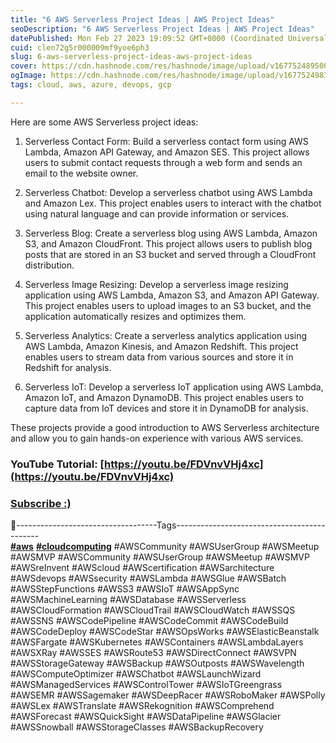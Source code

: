 ```yaml
---
title: "6 AWS Serverless Project Ideas | AWS Project Ideas"
seoDescription: "6 AWS Serverless Project Ideas | AWS Project Ideas"
datePublished: Mon Feb 27 2023 19:09:52 GMT+0000 (Coordinated Universal Time)
cuid: clen72g5r000009mf9yoe6ph3
slug: 6-aws-serverless-project-ideas-aws-project-ideas
cover: https://cdn.hashnode.com/res/hashnode/image/upload/v1677524895002/1c7c6c10-7dac-4c5f-8678-f7b6f05fee71.png
ogImage: https://cdn.hashnode.com/res/hashnode/image/upload/v1677524983320/15e77f51-4157-408e-85af-6f82c523d3eb.png
tags: cloud, aws, azure, devops, gcp

---
```


Here are some AWS Serverless project ideas:

1. Serverless Contact Form: Build a serverless contact form using AWS Lambda, Amazon API Gateway, and Amazon SES. This project allows users to submit contact requests through a web form and sends an email to the website owner.
    
2. Serverless Chatbot: Develop a serverless chatbot using AWS Lambda and Amazon Lex. This project enables users to interact with the chatbot using natural language and can provide information or services.
    
3. Serverless Blog: Create a serverless blog using AWS Lambda, Amazon S3, and Amazon CloudFront. This project allows users to publish blog posts that are stored in an S3 bucket and served through a CloudFront distribution.
    
4. Serverless Image Resizing: Develop a serverless image resizing application using AWS Lambda, Amazon S3, and Amazon API Gateway. This project enables users to upload images to an S3 bucket, and the application automatically resizes and optimizes them.
    
5. Serverless Analytics: Create a serverless analytics application using AWS Lambda, Amazon Kinesis, and Amazon Redshift. This project enables users to stream data from various sources and store it in Redshift for analysis.
    
6. Serverless IoT: Develop a serverless IoT application using AWS Lambda, Amazon IoT, and Amazon DynamoDB. This project enables users to capture data from IoT devices and store it in DynamoDB for analysis.
    

These projects provide a good introduction to AWS Serverless architecture and allow you to gain hands-on experience with various AWS services.

### **YouTube Tutorial:** [https://youtu.be/FDVnvVHj4xc](https://youtu.be/FDVnvVHj4xc)

### [**Subscribe :)**](https://www.youtube.com/@amonkincloud/)

🔖-----------------------------------Tags--------------------------------------------  
[**#aws**](https://www.linkedin.com/feed/hashtag/?keywords=aws&highlightedUpdateUrns=urn%3Ali%3Aactivity%3A7035271494897197056) [**#cloudcomputing**](https://www.linkedin.com/feed/hashtag/?keywords=cloudcomputing&highlightedUpdateUrns=urn%3Ali%3Aactivity%3A7035271494897197056) #AWSCommunity #AWSUserGroup #AWSMeetup #AWSMVP #AWSCommunity #AWSUserGroup #AWSMeetup #AWSMVP #AWSreInvent #AWScloud #AWScertification #AWSarchitecture #AWSdevops #AWSsecurity #AWSLambda #AWSGlue #AWSBatch #AWSStepFunctions #AWSS3 #AWSIoT #AWSAppSync #AWSMachineLearning #AWSDatabase #AWSServerless #AWSCloudFormation #AWSCloudTrail #AWSCloudWatch #AWSSQS #AWSSNS #AWSCodePipeline #AWSCodeCommit #AWSCodeBuild #AWSCodeDeploy #AWSCodeStar #AWSOpsWorks #AWSElasticBeanstalk #AWSFargate #AWSKubernetes #AWSContainers #AWSLambdaLayers #AWSXRay #AWSSES #AWSRoute53 #AWSDirectConnect #AWSVPN #AWSStorageGateway #AWSBackup #AWSOutposts #AWSWavelength #AWSComputeOptimizer #AWSChatbot #AWSLaunchWizard #AWSManagedServices #AWSControlTower #AWSIoTGreengrass #AWSEMR #AWSSagemaker #AWSDeepRacer #AWSRoboMaker #AWSPolly #AWSLex #AWSTranslate #AWSRekognition #AWSComprehend #AWSForecast #AWSQuickSight #AWSDataPipeline #AWSGlacier #AWSSnowball #AWSStorageClasses #AWSBackupRecovery